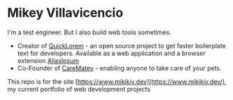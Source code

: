# Mikey Villavicencio

I'm a test engineer. But I also build web tools sometimes.

- Creator of [QuickLorem](https://quicklorem.dev) - an open source project to get faster boilerplate text for developers. Available as a web application and a browser extension [AliasIpsum](https://chrome.google.com/webstore/detail/aliasipsum/gpbdnbechbkbfbdbhcbllejhgggnmena)
- Co-Founder of [CareMatey](https://carematey.com) - enabling anyone to take care of your pets.

This repo is for the site [https://www.mikikiv.dev](https://www.mikikiv.dev/), my current portfolio of web development projects
